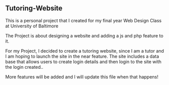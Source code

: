 ## Tutoring-Website

This is a personal project that I created for my final year Web Design Class at University of Baltimore

The Project is about designing a website and adding a js and php feature to it.

For my Project, I decided to create a tutoring website, since I am a tutor and I am hoping to launch the site 
in the near feature. The site includes a data base that allows users to create login details and then login to 
the site with the login created..

More features will be added and I will update this file when that happens!
